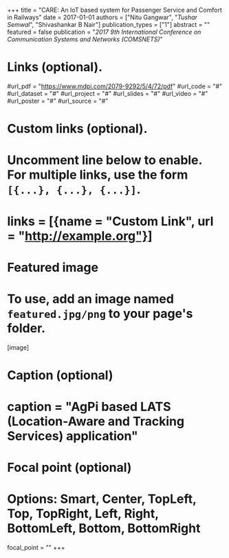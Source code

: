 +++
title = "CARE: An IoT based system for Passenger Service and Comfort in Railways"
date = 2017-01-01
authors = ["Nitu Gangwar", "*Tushar Semwal*", "Shivashankar B Nair"]
publication_types = ["1"]
abstract = ""
featured = false
publication = "*2017 9th International Conference on Communication Systems and Networks (COMSNETS)*"
# Links (optional).
#url_pdf = "https://www.mdpi.com/2079-9292/5/4/72/pdf"
#url_code = "#"
#url_dataset = "#"
#url_project = "#"
#url_slides = "#"
#url_video = "#"
#url_poster = "#"
#url_source = "#"

# Custom links (optional).
#   Uncomment line below to enable. For multiple links, use the form `[{...}, {...}, {...}]`.
# links = [{name = "Custom Link", url = "http://example.org"}]

# Featured image
# To use, add an image named `featured.jpg/png` to your page's folder. 
[image]
  # Caption (optional)
  # caption = "AgPi based LATS (Location-Aware and Tracking Services) application"

  # Focal point (optional)
  # Options: Smart, Center, TopLeft, Top, TopRight, Left, Right, BottomLeft, Bottom, BottomRight
  focal_point = ""
+++

